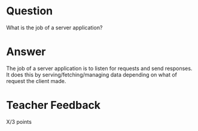 # Question

What is the job of a server application?

# Answer

The job of a server application is to listen for requests and send responses. It does this by serving/fetching/managing data depending on what of request the client made.

# Teacher Feedback

X/3 points
